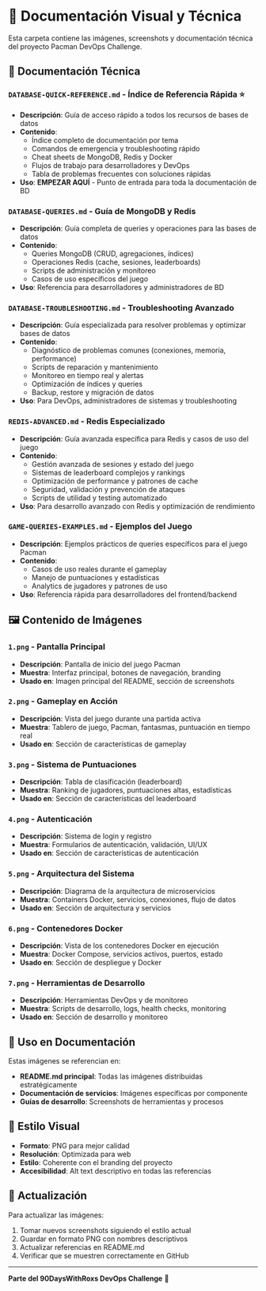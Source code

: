 # 📸 Documentación Visual y Técnica

Esta carpeta contiene las imágenes, screenshots y documentación técnica del proyecto Pacman DevOps Challenge.

## 📄 Documentación Técnica

### `DATABASE-QUICK-REFERENCE.md` - Índice de Referencia Rápida ⭐
- **Descripción**: Guía de acceso rápido a todos los recursos de bases de datos
- **Contenido**:
  - Índice completo de documentación por tema
  - Comandos de emergencia y troubleshooting rápido
  - Cheat sheets de MongoDB, Redis y Docker
  - Flujos de trabajo para desarrolladores y DevOps
  - Tabla de problemas frecuentes con soluciones rápidas
- **Uso**: **EMPEZAR AQUÍ** - Punto de entrada para toda la documentación de BD

### `DATABASE-QUERIES.md` - Guía de MongoDB y Redis
- **Descripción**: Guía completa de queries y operaciones para las bases de datos
- **Contenido**: 
  - Queries MongoDB (CRUD, agregaciones, índices)
  - Operaciones Redis (cache, sesiones, leaderboards)
  - Scripts de administración y monitoreo
  - Casos de uso específicos del juego
- **Uso**: Referencia para desarrolladores y administradores de BD

### `DATABASE-TROUBLESHOOTING.md` - Troubleshooting Avanzado
- **Descripción**: Guía especializada para resolver problemas y optimizar bases de datos
- **Contenido**:
  - Diagnóstico de problemas comunes (conexiones, memoria, performance)
  - Scripts de reparación y mantenimiento
  - Monitoreo en tiempo real y alertas
  - Optimización de índices y queries
  - Backup, restore y migración de datos
- **Uso**: Para DevOps, administradores de sistemas y troubleshooting

### `REDIS-ADVANCED.md` - Redis Especializado 
- **Descripción**: Guía avanzada específica para Redis y casos de uso del juego
- **Contenido**:
  - Gestión avanzada de sesiones y estado del juego
  - Sistemas de leaderboard complejos y rankings
  - Optimización de performance y patrones de cache
  - Seguridad, validación y prevención de ataques
  - Scripts de utilidad y testing automatizado
- **Uso**: Para desarrollo avanzado con Redis y optimización de rendimiento

### `GAME-QUERIES-EXAMPLES.md` - Ejemplos del Juego
- **Descripción**: Ejemplos prácticos de queries específicos para el juego Pacman
- **Contenido**:
  - Casos de uso reales durante el gameplay
  - Manejo de puntuaciones y estadísticas
  - Analytics de jugadores y patrones de uso
- **Uso**: Referencia rápida para desarrolladores del frontend/backend

## 🖼️ Contenido de Imágenes

### `1.png` - Pantalla Principal
- **Descripción**: Pantalla de inicio del juego Pacman
- **Muestra**: Interfaz principal, botones de navegación, branding
- **Usado en**: Imagen principal del README, sección de screenshots

### `2.png` - Gameplay en Acción
- **Descripción**: Vista del juego durante una partida activa
- **Muestra**: Tablero de juego, Pacman, fantasmas, puntuación en tiempo real
- **Usado en**: Sección de características de gameplay

### `3.png` - Sistema de Puntuaciones
- **Descripción**: Tabla de clasificación (leaderboard)
- **Muestra**: Ranking de jugadores, puntuaciones altas, estadísticas
- **Usado en**: Sección de características del leaderboard

### `4.png` - Autenticación
- **Descripción**: Sistema de login y registro
- **Muestra**: Formularios de autenticación, validación, UI/UX
- **Usado en**: Sección de características de autenticación

### `5.png` - Arquitectura del Sistema
- **Descripción**: Diagrama de la arquitectura de microservicios
- **Muestra**: Containers Docker, servicios, conexiones, flujo de datos
- **Usado en**: Sección de arquitectura y servicios

### `6.png` - Contenedores Docker
- **Descripción**: Vista de los contenedores Docker en ejecución
- **Muestra**: Docker Compose, servicios activos, puertos, estado
- **Usado en**: Sección de despliegue y Docker

### `7.png` - Herramientas de Desarrollo
- **Descripción**: Herramientas DevOps y de monitoreo
- **Muestra**: Scripts de desarrollo, logs, health checks, monitoring
- **Usado en**: Sección de desarrollo y monitoreo

## 📝 Uso en Documentación

Estas imágenes se referencian en:

- **README.md principal**: Todas las imágenes distribuidas estratégicamente
- **Documentación de servicios**: Imágenes específicas por componente
- **Guías de desarrollo**: Screenshots de herramientas y procesos

## 🎨 Estilo Visual

- **Formato**: PNG para mejor calidad
- **Resolución**: Optimizada para web
- **Estilo**: Coherente con el branding del proyecto
- **Accesibilidad**: Alt text descriptivo en todas las referencias

## 🔄 Actualización

Para actualizar las imágenes:

1. Tomar nuevos screenshots siguiendo el estilo actual
2. Guardar en formato PNG con nombres descriptivos
3. Actualizar referencias en README.md
4. Verificar que se muestren correctamente en GitHub

---

**Parte del 90DaysWithRoxs DevOps Challenge** 🚀
